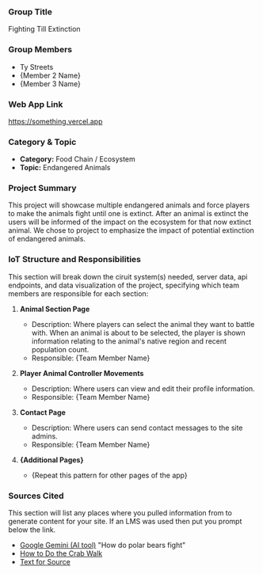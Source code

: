 ### Group Title

Fighting Till Extinction

### Group Members

- Ty Streets
- {Member 2 Name}
- {Member 3 Name}

### Web App Link

https://something.vercel.app

### Category & Topic

- **Category:** Food Chain / Ecosystem
- **Topic:** Endangered Animals

### Project Summary

This project will showcase multiple endangered animals and force players to make the animals fight until one is extinct. After an animal is extinct the users will be informed of the impact on the ecosystem for that now extinct animal. We chose to project to emphasize the impact of potential extinction of endangered animals.

### IoT Structure and Responsibilities

This section will break down the ciruit system(s) needed, server data, api endpoints, and data visualization of the project, specifying which team members are responsible for each section:

1. **Animal Section Page**

   - Description: Where players can select the animal they want to battle with. When an animal is about to be selected, the player is shown information relating to the animal's native region and recent population count.
   - Responsible: {Team Member Name}

2. **Player Animal Controller Movements**

   - Description: Where users can view and edit their profile information.
   - Responsible: {Team Member Name}

3. **Contact Page**

   - Description: Where users can send contact messages to the site admins.
   - Responsible: {Team Member Name}

4. **{Additional Pages}**
   - {Repeat this pattern for other pages of the app}

### Sources Cited

This section will list any places where you pulled information from to generate content for your site. If an LMS was used then put you prompt below the link.

- [Google Gemini (AI tool)](https://www.google.com/search?q=how+do+pandas+fight&sca_esv=a07f0383584960a3&rlz=1C5GCEM_enUS1122US1122&sxsrf=ADLYWIJRPyuYe-vUBgqgySAy_w1Cysrx4A%3A1731531506874&ei=8hI1Z7OFNailptQPy5WrkAE&ved=0ahUKEwizxonDmdqJAxWokokEHcvKChIQ4dUDCA8&uact=5&oq=how+do+pandas+fight&gs_lp=Egxnd3Mtd2l6LXNlcnAiE2hvdyBkbyBwYW5kYXMgZmlnaHQyBRAAGIAEMgYQABgWGB4yBhAAGBYYHjIGEAAYFhgeMgYQABgWGB4yBhAAGBYYHjIGEAAYFhgeMgYQABgWGB4yBhAAGBYYHjIGEAAYFhgeSJIuUKEOWMUtcAV4AZABAJgBfKAB8wyqAQQxNS41uAEDyAEA-AEBmAIZoALRDagCFMICChAAGLADGNYEGEfCAgoQIxiABBgnGIoFwgITEC4YgAQYxwEYJxiKBRiOBRivAcICCxAAGIAEGJECGIoFwgIKEC4YgAQYQxiKBcICEBAAGIAEGLEDGEMYgwEYigXCAg4QLhiABBixAxjRAxjHAcICCxAAGIAEGLEDGIMBwgIEECMYJ8ICChAAGIAEGEMYigXCAgsQLhiABBjRAxjHAcICCxAuGIAEGLEDGIMBwgIHECMYJxjqAsICFBAAGIAEGJECGLQCGIoFGOoC2AEBwgIUEAAYgAQY4wQYtAIY6QQY6gLYAQHCAg4QABiABBixAxiDARiKBcICCBAAGIAEGLEDwgIIEAAYFhgKGB7CAgsQABiABBiGAxiKBcICCBAAGIAEGKIEmAMIiAYBkAYHugYGCAEQARgBkgcEMjAuNaAH_7EB&sclient=gws-wiz-serp)
"How do polar bears fight"
- [How to Do the Crab Walk](https://www.beachbodyondemand.com/blog/crab-walk-exercise#:~:text=Only%20your%20palms%20and%20the,%2C%E2%80%9D%20says%20Trevor%20Thieme%2C%20C.S.C.S.)
- [Text for Source](linkForSource)
